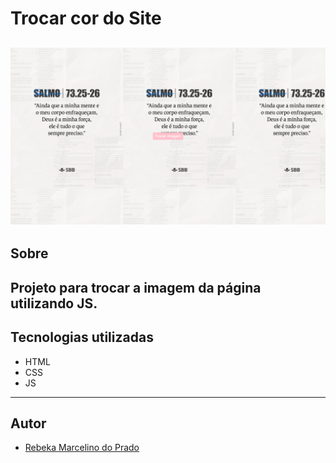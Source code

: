 # Trocar cor do Site

![alt text](image.png)
---

## Sobre
Projeto para trocar a imagem da página utilizando JS. 
---

## Tecnologias utilizadas
- HTML
- CSS 
- JS

---

## Autor

- [Rebeka Marcelino do Prado](https://www.linkedin.com/in/rebekamarcelino)

